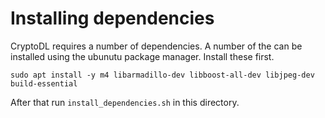 # Installing dependencies

CryptoDL requires a number of dependencies. A number of the can be installed
using the ubunutu package manager. Install these first.

```
sudo apt install -y m4 libarmadillo-dev libboost-all-dev libjpeg-dev build-essential
```

After that run `install_dependencies.sh` in this directory. 